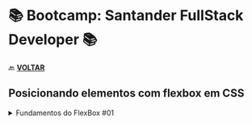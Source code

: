 # 📚 Bootcamp: Santander FullStack Developer 📚

🔙 [**VOLTAR**](../../../)

## **Posicionando elementos com flexbox em CSS**

<details>
<summary> Fundamentos do FlexBox #01 </summary>

- [Display: Flex](/Santader-Bootcamp-Fullstack-Developer/Exercicios/flexboxPraticas/0-display-flex.html);

</details>
